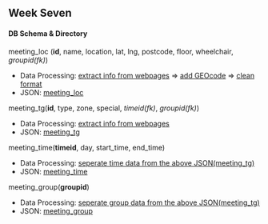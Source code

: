 ## Week Seven

#### DB Schema & Directory

meeting_loc (**id**, name, location, lat, lng, postcode,  floor, wheelchair, *groupid(fk)*)

* Data Processing: [extract info from webpages](https://github.com/JessieJessJe/dataStructures/blob/master/week07/getLocation.js) => [add GEOcode](https://github.com/JessieJessJe/dataStructures/blob/master/week07/getGEO.js) => [clean format](https://github.com/JessieJessJe/dataStructures/blob/master/week07/clean.js)
* JSON: [meeting_loc](https://github.com/JessieJessJe/dataStructures/blob/master/week07/dataClean/locationFinal.json)

meeting_tg(**id**, type, zone, special, *timeid(fk)*, *groupid(fk)*)

* Data Processing: [extract info from webpages](https://github.com/JessieJessJe/dataStructures/blob/master/week07/getTime.js)
* JSON: [meeting_tg](https://github.com/JessieJessJe/dataStructures/blob/master/week07/dataClean/timeAll.json)

meeting_time(**timeid**, day, start_time, end_time)

* Data Processing: [seperate time data from the above JSON(meeting_tg)](https://github.com/JessieJessJe/dataStructures/blob/master/week07/getParts.js) 
* JSON: [meeting_time](https://github.com/JessieJessJe/dataStructures/blob/master/week07/dataClean/timeTable.json)

meeting_group(**groupid**)

* Data Processing: [seperate group data from the above JSON(meeting_tg)](https://github.com/JessieJessJe/dataStructures/blob/master/week07/getParts.js) 
* JSON: [meeting_group](https://github.com/JessieJessJe/dataStructures/blob/master/week07/dataClean/groupTable.json)
